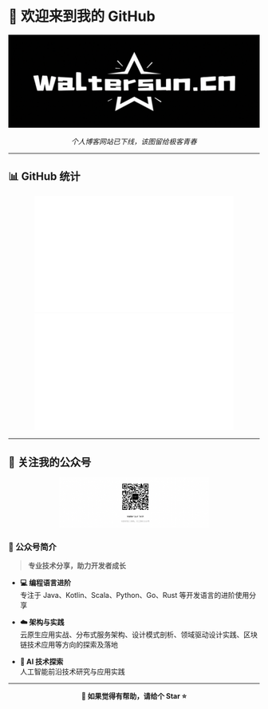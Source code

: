 # 👋 欢迎来到我的 GitHub

<div align="center">
  <img src="./174E82B9-D945-49F9-88BE-9824A10C35FC.png" alt="个人博客网站已下线，该图留给极客青春" width="800">
  <p><em>个人博客网站已下线，该图留给极客青春</em></p>
</div>

---

## 📊 GitHub 统计

<div align="center">
  <img src="https://raw.githubusercontent.com/swhmonster/github-stats/master/generated/overview.svg" alt="GitHub Overview Stats" width="400">
  <img src="https://raw.githubusercontent.com/swhmonster/github-stats/master/generated/languages.svg" alt="Top Languages" width="400">
</div>

---

## 📱 关注我的公众号

<div align="center">
  <img src="./wechat_scan.png" alt="微信公众号二维码" width="300">
</div>

### 🚀 公众号简介

> **专业技术分享，助力开发者成长**

- **💻 编程语言进阶**  
  专注于 Java、Kotlin、Scala、Python、Go、Rust 等开发语言的进阶使用分享

- **☁️ 架构与实践**  
  云原生应用实战、分布式服务架构、设计模式剖析、领域驱动设计实践、区块链技术应用等方向的探索及落地

- **🤖 AI 技术探索**  
  人工智能前沿技术研究与应用实践

---

<div align="center">
  <strong>🌟 如果觉得有帮助，请给个 Star ⭐</strong>
</div>
